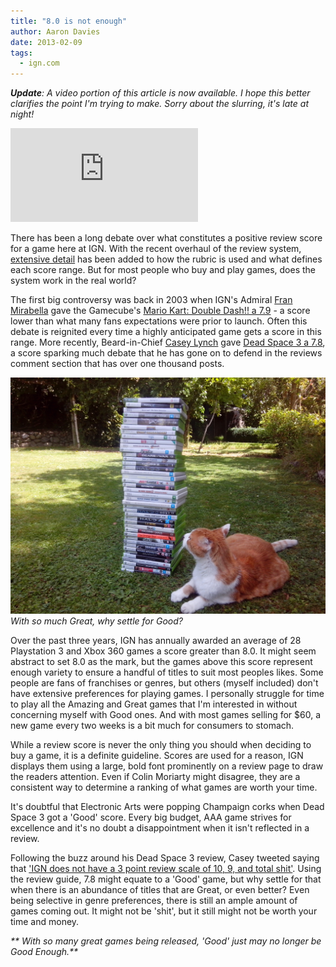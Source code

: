 ```yaml
---
title: "8.0 is not enough"
author: Aaron Davies
date: 2013-02-09
tags:
  - ign.com
---
```


_**Update**: A video portion of this article is now available. I hope this better clarifies the point I'm trying to make. Sorry about the slurring, it's late at night!_

<div class="youtube">
	<iframe class="youtube-player" type="text/html" src="https://www.youtube.com/embed/6uHF8dFK9s0?start=0" frameborder="0" allowfullscreen=""></iframe>
</div>

There has been a long debate over what constitutes a positive review score for a game here at IGN. With the recent overhaul of the review system, [extensive detail](http://www.ign.com/wikis/ign/Game_Reviews) has been added to how the rubric is used and what defines each score range. But for most people who buy and play games, does the system work in the real world?

<!-- more -->

The first big controversy was back in 2003 when IGN's Admiral [Fran Mirabella](http://people.ign.com/fran-ign) gave the Gamecube's [Mario Kart: Double Dash!! a 7.9](http://www.ign.com/articles/2003/11/11/mario-kart-double-dash-2?page=1) - a score lower than what many fans expectations were prior to launch. Often this debate is reignited every time a highly anticipated game gets a score in this range. More recently, Beard-in-Chief [Casey Lynch](http://people.ign.com/kamicasey) gave [Dead Space 3 a 7.8](http://www.ign.com/articles/2013/02/07/dead-space-3-review), a score sparking much debate that he has gone on to defend in the reviews comment section that has over one thousand posts.

[![With so much Great, why settle for Good?](../../media/images/blog/IMG_20130210_130722.jpg)](/assets/static/src/media/images/blog/IMG_20130210_130722.jpg)
_With so much Great, why settle for Good?_

Over the past three years, IGN has annually awarded an average of 28 Playstation 3 and Xbox 360 games a score greater than 8.0. It might seem abstract to set 8.0 as the mark, but the games above this score represent enough variety to ensure a handful of titles to suit most peoples likes. Some people are fans of franchises or genres, but others (myself included) don't have extensive preferences for playing games. I personally struggle for time to play all the Amazing and Great games that I'm interested in without concerning myself with Good ones. And with most games selling for $60, a new game every two weeks is a bit much for consumers to stomach.

While a review score is never the only thing you should when deciding to buy a game, it is a definite guideline. Scores are used for a reason, IGN displays them using a large, bold font prominently on a review page to draw the readers attention. Even if Colin Moriarty might disagree, they are a consistent way to determine a ranking of what games are worth your time.

It's doubtful that Electronic Arts were popping Champaign corks when Dead Space 3 got a 'Good' score. Every big budget, AAA game strives for excellence and it's no doubt a disappointment when it isn't reflected in a review.

Following the buzz around his Dead Space 3 review, Casey tweeted saying that ['IGN does not have a 3 point review scale of 10, 9, and total shit'](https://twitter.com/lynchtacular/status/298891991327076353). Using the review guide, 7.8 might equate to a 'Good' game, but why settle for that when there is an abundance of titles that are Great, or even better? Even being selective in genre preferences, there is still an ample amount of games coming out. It might not be 'shit', but it still might not be worth your time and money.

_** With so many great games being released, 'Good' just may no longer be Good Enough.**_

